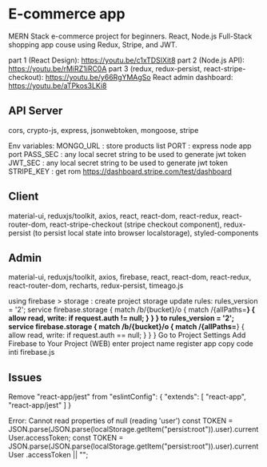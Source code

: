 # E-commerce app

MERN Stack e-commerce project for beginners. 
React, Node.js Full-Stack shopping app couse using Redux, Stripe, and JWT.

part 1 (React Design): https://youtu.be/c1xTDSIXit8
part 2 (Node.js API): https://youtu.be/rMiRZ1iRC0A
part 3 (redux, redux-persist, react-stripe-checkout): https://youtu.be/y66RgYMAgSo
React admin dashboard: https://youtu.be/aTPkos3LKi8

## API Server
cors, crypto-js, express, jsonwebtoken, mongoose, stripe

Env variables:
    MONGO_URL : store products list
    PORT : express node app port
    PASS_SEC : any local secret string to be used to generate jwt token
    JWT_SEC : any local secret string to be used to generate jwt token
    STRIPE_KEY : get rom https://dashboard.stripe.com/test/dashboard


## Client
material-ui, reduxjs/toolkit, axios, react, react-dom, react-redux, react-router-dom, react-stripe-checkout (stripe checkout component), redux-persist (to persist local state into browser localstorage), styled-components

## Admin
material-ui, reduxjs/toolkit, axios, firebase, react, react-dom, react-redux, react-router-dom, recharts, redux-persist, timeago.js

using firebase > storage :
create project storage
update rules: 
    rules_version = '2';
    service firebase.storage {
    match /b/{bucket}/o {
        match /{allPaths=**} {
        allow read, write: if request.auth != null;
        }
    }
    }
to
    rules_version = '2';
    service firebase.storage {
    match /b/{bucket}/o {
        match /{allPaths=**} {
        allow read, write: if request.auth == null;
        }
    }
    }
Go to Project Settings Add Firebase to Your Project (WEB)
enter project name
register app
copy code inti firebase.js

 ## Issues
Remove "react-app/jest" from
    "eslintConfig": {
        "extends": [
        "react-app",
        "react-app/jest"
        ]
    }


Error: Cannot read properties of null (reading 'user')
const TOKEN = JSON.parse(JSON.parse(localStorage.getItem("persist:root")).user).currentUser.accessToken;
const TOKEN =
  JSON.parse(JSON.parse(localStorage.getItem("persist:root")).user).currentUser
    .accessToken || "";
